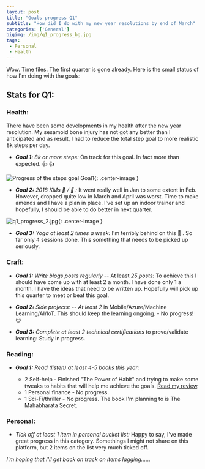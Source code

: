 ```yaml
---
layout: post
title: "Goals progress Q1"
subtitle: "How did I do with my new year resolutions by end of March"
categories: ['General']
bigimg: /img/q1_progress_bg.jpg
tags:
 - Personal
 - Health
---
```



Wow. Time files. The first quarter is gone already. Here is the small status of how I'm doing with the goals:


## Stats for Q1:


### Health:

There have been some developments in my health after the new year resolution. My sesamoid bone injury has not got any better than I anticipated and as result, I had to reduce the total step goal to more realistic 8k steps per day.

 - ***Goal 1:*** *8k or more steps:* On track for this goal. In fact more than expected. :+1: :+1:

![Progress of the steps goal Goal1]({{site.baseurl}}/img/q1_progress_1.jpg){: .center-image }

 - ***Goal 2:*** *2018 KMs :bicyclist: / :runner: :* It went really well in Jan to some extent in Feb. However, dropped quite low in March and April was worst. Time to make amends and I have a plan in place. I've set up an indoor trainer and hopefully, I should be able to do better in next quarter.


![q1_progress_2.jpg]({{site.baseurl}}/img/q1_progress_2.jpg){: .center-image }

- ***Goal 3:*** *Yoga at least 2 times a week:* I'm terribly behind on this :snail: . So far only 4 sessions done. This something that needs to be picked up seriously. 

 

### Craft: 


- ***Goal 1:*** _Write blogs posts regularly_ 
-- At least *25 posts:* To achieve this I should have come up with at least 2 a month. I have done only 1 a month. I have the ideas that need to be written up. Hopefully will pick up this quarter to meet or beat this goal.

- ***Goal 2:*** _Side projects:_
  -- *At least 2* in Mobile/Azure/Machine Learning/AI/IoT. This should keep the learning ongoing. - No progress! :smirk:

- ***Goal 3:*** _Complete at least 2 technical certifications_ to prove/validate learning: Study in progress.

### Reading:


- ***Goal 1:*** _Read (listen) at least 4-5 books this year:_

  - 2 Self-help - Finished "The Power of Habit" and trying to make some tweaks to habits that will help me achieve the goals. [Read my review](/2018-04-15-power-of-habits/).
  - 1 Personal finance - No progress.
  - 1 Sci-Fi/thriller - No progress. The book I'm planning to is The Mahabharata Secret.

### Personal:

- *Tick off at least 1 item in personal bucket list:*
 Happy to say, I've made great progress in this category. Somethings I might not share on this platform, but 2 items on the list very much ticked off.

_I'm hoping that I'll get back on track on items lagging......_

